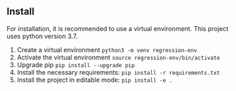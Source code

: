 ## Install
For installation, it is recommended to use a virtual environment. This project uses
python version 3.7.

1. Create a virtual environment `python3 -m venv regression-env`
2. Activate the virtual environment `source regression-env/bin/activate`
3. Upgrade pip `pip install --upgrade pip`
4. Install the necessary requirements: `pip install -r requirements.txt`
5. Install the project in editable mode: `pip install -e .`
